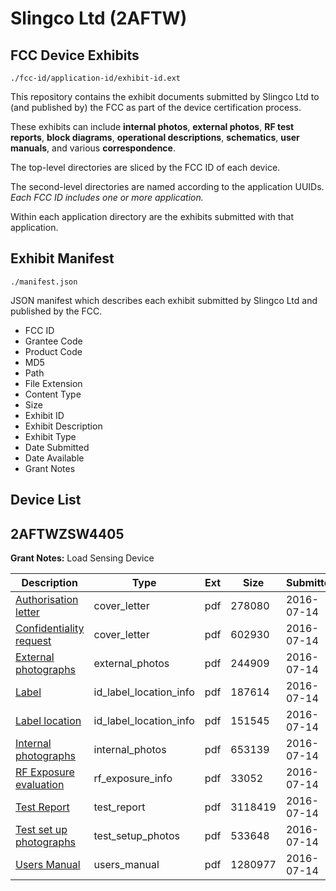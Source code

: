 # Slingco Ltd (2AFTW)
## FCC Device Exhibits

```
./fcc-id/application-id/exhibit-id.ext
```

This repository contains the exhibit documents submitted by Slingco Ltd to (and published by) the FCC as part of the device certification process.

These exhibits can include **internal photos**, **external photos**, **RF test reports**, **block diagrams**, **operational descriptions**, **schematics**, **user manuals**, and various **correspondence**.

The top-level directories are sliced by the FCC ID of each device.

The second-level directories are named according to the application UUIDs. *Each FCC ID includes one or more application.*

Within each application directory are the exhibits submitted with that application. 

## Exhibit Manifest

```
./manifest.json
```

JSON manifest which describes each exhibit submitted by Slingco Ltd and published by the FCC.

- FCC ID
- Grantee Code
- Product Code
- MD5
- Path
- File Extension
- Content Type
- Size
- Exhibit ID
- Exhibit Description
- Exhibit Type
- Date Submitted
- Date Available
- Grant Notes

## Device List
## 2AFTWZSW4405
**Grant Notes:** Load Sensing Device

| Description | Type | Ext | Size | Submitted | Available |
| ----------- | ---- | --- | ---- | --------- | --------- |
| [Authorisation letter](2AFTWZSW4405/045270a9777b55b4c7fb4c0df625d064/3062916.pdf) | cover_letter | pdf | 278080 | 2016-07-14 | 2016-07-15 |
| [Confidentiality request](2AFTWZSW4405/045270a9777b55b4c7fb4c0df625d064/3062917.pdf) | cover_letter | pdf | 602930 | 2016-07-14 | 2016-07-15 |
| [External photographs](2AFTWZSW4405/045270a9777b55b4c7fb4c0df625d064/3062919.pdf) | external_photos | pdf | 244909 | 2016-07-14 | 2016-07-15 |
| [Label](2AFTWZSW4405/045270a9777b55b4c7fb4c0df625d064/3062920.pdf) | id_label_location_info | pdf | 187614 | 2016-07-14 | 2016-07-15 |
| [Label location](2AFTWZSW4405/045270a9777b55b4c7fb4c0df625d064/3062921.pdf) | id_label_location_info | pdf | 151545 | 2016-07-14 | 2016-07-15 |
| [Internal photographs](2AFTWZSW4405/045270a9777b55b4c7fb4c0df625d064/3062922.pdf) | internal_photos | pdf | 653139 | 2016-07-14 | 2016-07-15 |
| [RF Exposure evaluation](2AFTWZSW4405/045270a9777b55b4c7fb4c0df625d064/3062928.pdf) | rf_exposure_info | pdf | 33052 | 2016-07-14 | 2016-07-15 |
| [Test Report](2AFTWZSW4405/045270a9777b55b4c7fb4c0df625d064/3062925.pdf) | test_report | pdf | 3118419 | 2016-07-14 | 2016-07-15 |
| [Test set up photographs](2AFTWZSW4405/045270a9777b55b4c7fb4c0df625d064/3062926.pdf) | test_setup_photos | pdf | 533648 | 2016-07-14 | 2016-07-15 |
| [Users Manual](2AFTWZSW4405/045270a9777b55b4c7fb4c0df625d064/3062927.pdf) | users_manual | pdf | 1280977 | 2016-07-14 | 2016-07-15 |
